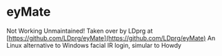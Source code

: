 # eyMate

Not Working Unmaintained! Taken over by LDprg at [https://github.com/LDprg/eyMate](https://github.com/LDprg/eyMate)
An Linux alternative to Windows facial IR login, simular to Howdy
